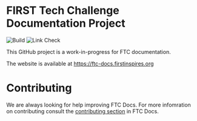 FIRST Tech Challenge Documentation Project
==========================================

![Build](https://github.com/FIRST-Tech-Challenge/ftcdocs/actions/workflows/publish.yaml/badge.svg) ![Link Check](https://github.com/FIRST-Tech-Challenge/ftcdocs/actions/workflows/link-check.yaml/badge.svg)

This GitHub project is a work-in-progress for FTC documentation.

The website is available at https://ftc-docs.firstinspires.org

# Contributing

We are always looking for help improving FTC Docs. For more infomration on contributing 
consult the [contributing section](https://ftc-docs.firstinspires.org/contrib/index.html) in FTC Docs.